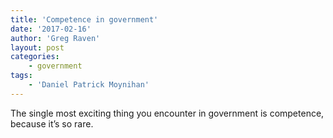 ```yaml
---
title: 'Competence in government'
date: '2017-02-16'
author: 'Greg Raven'
layout: post
categories:
    - government
tags:
    - 'Daniel Patrick Moynihan'
---
```


The single most exciting thing you encounter in government is competence, because it’s so rare.